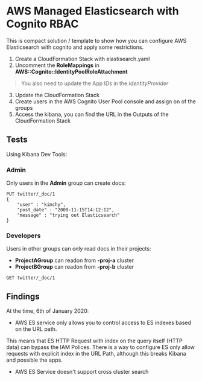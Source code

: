 # AWS Managed Elasticsearch with Cognito RBAC

This is compact solution / template to show how you can configure AWS Elasticsearch with cognito and apply some restrictions.

1. Create a CloudFormation Stack with elastisearch.yaml
2. Uncomment the **RoleMappings** in **AWS::Cognito::IdentityPoolRoleAttachment**
> You also need to update the App IDs in the *IdentityProvider*
3. Update the CloudFormation Stack
4. Create users in the AWS Cognito User Pool console and assign on of the groups
5. Access the kibana, you can find the URL in the Outputs of the CloudFormation Stack

## Tests

Using Kibana Dev Tools:

### Admin
Only users in the **Admin** group can create docs:

```
PUT twitter/_doc/1
{
    "user" : "kimchy",
    "post_date" : "2009-11-15T14:12:12",
    "message" : "trying out Elasticsearch"
}
```

### Developers

Users in other groups can only read docs in their projects:

* **ProjectAGroup** can readon from **-proj-a** cluster
* **ProjectBGroup** can readon from **-proj-b** cluster

```
GET twitter/_doc/1
```

## Findings

At the time, 6th of January 2020:

* AWS ES service only allows you to control access to ES indexes based on the URL path.

This means that ES HTTP Request with index on the query itself (HTTP data) can bypass the IAM Polices.
There is a way to configure ES only allow requests with explicit index in the URL Path, although this breaks Kibana and possible the apps.

* AWS ES Service doesn't support cross cluster search